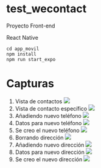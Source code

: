 # test_wecontact

Proyecto Front-end

React Native

```
cd app_movil
npm install
npm run start_expo
```

# Capturas

1. Vista de contactos
   ![](captures/1.contactos.jpg)
2. Vista de contacto específico
   ![](captures/2.contacto.jpg)
3. Añadiendo nuevo teléfono
   ![](captures/3.new_phone.jpg)
4. Datos para nuevo teléfono
   ![](captures/4.datos_phone.jpg)
5. Se creo el nuevo teléfono
   ![](captures/5.phone_added.jpg)
6. Borrando dirección
   ![](captures/6.delete_address.jpg)
7. Añadiendo nuevo dirección
   ![](captures/7.new_address.jpg)
8. Datos para nuevo dirección
   ![](captures/8.datos_address.jpg)
9. Se creo el nuevo dirección
   ![](captures/9.address_added.jpg)
